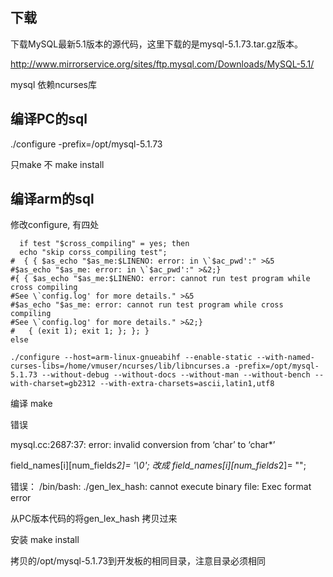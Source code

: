 
## 下载

下载MySQL最新5.1版本的源代码，这里下载的是mysql-5.1.73.tar.gz版本。

http://www.mirrorservice.org/sites/ftp.mysql.com/Downloads/MySQL-5.1/


mysql 依赖ncurses库


## 编译PC的sql
./configure -prefix=/opt/mysql-5.1.73

只make 不 make install

## 编译arm的sql

修改configure, 有四处
```
  if test "$cross_compiling" = yes; then
  echo "skip corss_compiling test";
#  { { $as_echo "$as_me:$LINENO: error: in \`$ac_pwd':" >&5
#$as_echo "$as_me: error: in \`$ac_pwd':" >&2;}
#{ { $as_echo "$as_me:$LINENO: error: cannot run test program while cross compiling
#See \`config.log' for more details." >&5
#$as_echo "$as_me: error: cannot run test program while cross compiling
#See \`config.log' for more details." >&2;}
#   { (exit 1); exit 1; }; }; }
else
```

```
./configure --host=arm-linux-gnueabihf --enable-static --with-named-curses-libs=/home/vmuser/ncurses/lib/libncurses.a -prefix=/opt/mysql-5.1.73 --without-debug --without-docs --without-man --without-bench --with-charset=gb2312 --with-extra-charsets=ascii,latin1,utf8
```

编译 make

错误

mysql.cc:2687:37: error: invalid conversion from ‘char’ to ‘char*’

field_names[i][num_fields*2]= '\0';
改成
field_names[i][num_fields*2]= "";

错误：
/bin/bash: ./gen_lex_hash: cannot execute binary file: Exec format error

从PC版本代码的将gen_lex_hash 拷贝过来

安装 make install


拷贝的/opt/mysql-5.1.73到开发板的相同目录，注意目录必须相同

